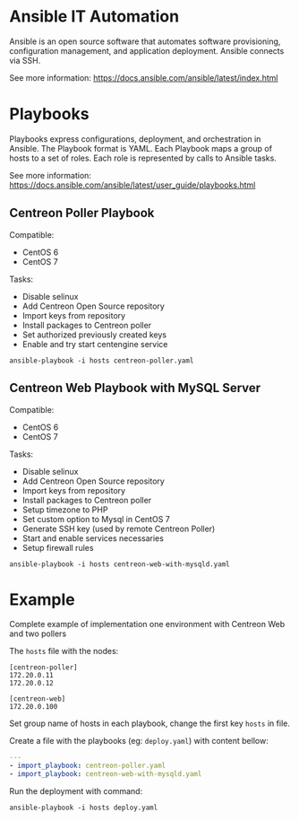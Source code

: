Ansible IT Automation
=====================

Ansible is an open source software that automates software provisioning, configuration management, and application deployment. Ansible connects via SSH.

See more information: https://docs.ansible.com/ansible/latest/index.html

Playbooks
=========

Playbooks express configurations, deployment, and orchestration in Ansible. The Playbook format is YAML. Each Playbook maps a group of hosts to a set of roles. Each role is represented by calls to Ansible tasks.

See more information: https://docs.ansible.com/ansible/latest/user_guide/playbooks.html

Centreon Poller Playbook
------------------------

Compatible:

* CentOS 6
* CentOS 7

Tasks:

* Disable selinux
* Add Centreon Open Source repository
* Import keys from repository
* Install packages to Centreon poller
* Set authorized previously created keys
* Enable and try start centengine service

```
ansible-playbook -i hosts centreon-poller.yaml
```


Centreon Web Playbook with MySQL Server
---------------------------------------

Compatible:

* CentOS 6
* CentOS 7

Tasks:

* Disable selinux
* Add Centreon Open Source repository
* Import keys from repository
* Install packages to Centreon poller
* Setup timezone to PHP
* Set custom option to Mysql in CentOS 7
* Generate SSH key (used by remote Centreon Poller)
* Start and enable services necessaries
* Setup firewall rules


```
ansible-playbook -i hosts centreon-web-with-mysqld.yaml
```

Example
=======

Complete example of implementation one environment with Centreon Web and two pollers

The `hosts` file with the nodes:

```
[centreon-poller]
172.20.0.11
172.20.0.12

[centreon-web]
172.20.0.100
```

Set group name of hosts in each playbook, change the first key `hosts` in file.

Create a file with the playbooks (eg: `deploy.yaml`) with content bellow:
```yaml
---
- import_playbook: centreon-poller.yaml
- import_playbook: centreon-web-with-mysqld.yaml
```

Run the deployment with command:
```
ansible-playbook -i hosts deploy.yaml
```
